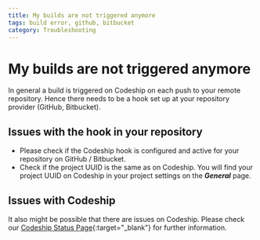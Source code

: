 ```yaml
---
title: My builds are not triggered anymore
tags: build error, github, bitbucket
category: Troubleshooting
---
```


# My builds are not triggered anymore

In general a build is triggered on Codeship on each push to your remote repository. Hence there needs to be a hook set up at your repository provider (GitHub, Bitbucket).

## Issues with the hook in your repository
+ Please check if the Codeship hook is configured and active for your repository on GitHub / Bitbucket.
+ Check if the project UUID is the same as on Codeship. You will find your project UUID on Codeship in your project settings on the ***General*** page.

## Issues with Codeship
It also might be possible that there are issues on Codeship. Please check our [Codeship Status Page](http://status.codeship.io){:target="_blank"} for further information.



